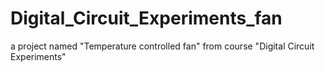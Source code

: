# Digital_Circuit_Experiments_fan
a project named "Temperature controlled fan" from course "Digital Circuit Experiments"
